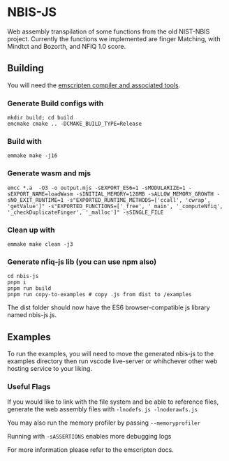 # **NBIS-JS**

Web assembly transpilation of some functions from the old NIST-NBIS project. Currently the functions we implemented are finger Matching, with Mindtct and Bozorth, and NFIQ 1.0 score.

## **Building**

You will need the [emscripten compiler and associated tools](https://emscripten.org/docs/getting_started/downloads.html).

### Generate Build configs with

    mkdir build; cd build
    emcmake cmake .. -DCMAKE_BUILD_TYPE=Release

### Build with

    emmake make -j16

### Generate wasm and mjs

    emcc *.a  -O3 -o output.mjs -sEXPORT_ES6=1 -sMODULARIZE=1 -sEXPORT_NAME=loadWasm -sINITIAL_MEMORY=128MB -sALLOW_MEMORY_GROWTH -sNO_EXIT_RUNTIME=1 -s"EXPORTED_RUNTIME_METHODS=['ccall', 'cwrap', 'getValue']" -s"EXPORTED_FUNCTIONS=['_free', '_main', '_computeNfiq', '_checkDuplicateFinger', '_malloc']" -sSINGLE_FILE

### Clean up with

    emmake make clean -j3

### Generate nfiq-js lib (you can use npm also)

    cd nbis-js
    pnpm i
    pnpm run build
    pnpm run copy-to-examples # copy .js from dist to /examples

The dist folder should now have the ES6 browser-compatible js library named nbis-js.js.

## Examples

To run the examples, you will need to move the generated nbis-js to the examples directory then run vscode live-server or whihchever other web hosting service to your liking.

### Useful Flags

If you would like to link with the file system and be able to reference files, generate the web assembly files with `-lnodefs.js -lnoderawfs.js`

You may also run the memory profiler by passing `--memoryprofiler`

Running with `-sASSERTIONS` enables more debugging logs

For more information please refer to the emscripten docs.
